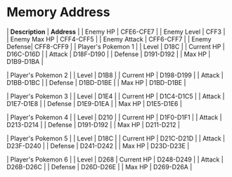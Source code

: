 # Memory Address
| **Description** | **Address** |
| Enemy HP | CFE6-CFE7 |
| Enemy Level | CFF3 |
| Enemy Max HP | CFF4-CFF5 |
| Enemy Attack | CFF6-CFF7 |
| Enemy Defense| CFF8-CFF9 |
| Player's Pokemon 1 |
| Level | D18C |
| Current HP | D16C-D16D |
| Attack | D18F-D190 |
| Defense | D191-D192 |
| Max HP | D1B9-D1BA |

| Player's Pokemon 2 |
| Level | D1B8 |
| Current HP | D198-D199 |
| Attack | D1BB-D1BC |
| Defense | D1BD-D1BE |
| Max HP | D1BD-D1BE |

| Player's Pokemon 3 |
| Level | D1E4 |
| Current HP | D1C4-D1C5 |
| Attack | D1E7-D1E8 |
| Defense | D1E9-D1EA |
| Max HP | D1E5-D1E6 |

| Player's Pokemon 4 |
| Level | D210 |
| Current HP | D1F0-D1F1 |
| Attack | D213-D214 |
| Defense | D191-D192 |
| Max HP | D211-D212 |

| Player's Pokemon 5 |
| Level | D18C |
| Current HP | D21C-D21D |
| Attack | D23F-D240 |
| Defense | D241-D242 |
| Max HP | D23D-D23E |

| Player's Pokemon 6 |
| Level | D268
| Current HP | D248-D249 |
| Attack | D26B-D26C |
| Defense | D26D-D26E |
| Max HP | D269-D26A |